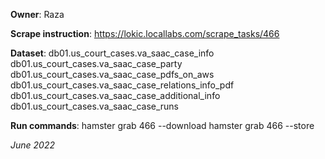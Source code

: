 **Owner**: Raza
 
**Scrape instruction**: https://lokic.locallabs.com/scrape_tasks/466

**Dataset**:  db01.us_court_cases.va_saac_case_info
              db01.us_court_cases.va_saac_case_party
              db01.us_court_cases.va_saac_case_pdfs_on_aws
              db01.us_court_cases.va_saac_case_relations_info_pdf
              db01.us_court_cases.va_saac_case_additional_info
              db01.us_court_cases.va_saac_case_runs

**Run commands**: hamster grab 466 --download
                  hamster grab 466 --store

_June 2022_
